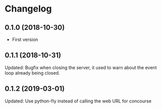 Changelog
=======

0.1.0 (2018-10-30)
------------------

* First version

0.1.1 (2018-10-31)
------------------
Updated: Bugfix when closing the server, it used to warn
about the event loop already being closed.

0.1.2 (2019-03-01)
------------------
Updated: Use python-fly instead of calling the web URL for concourse
